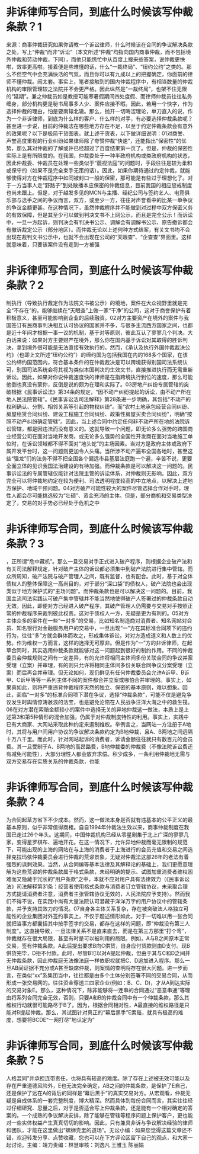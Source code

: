 # 非诉律师写合同，到底什么时候该写仲裁条款？1

来源：商事仲裁研究如果你请教一个诉讼律师，什么时候该在合同的争议解决条款之处，写上“仲裁”而非“诉讼”（本文所述“仲裁”均指向国内商事仲裁，而不包括境外仲裁和劳动仲裁，下同），而他只能慌忙中从百度上搜来些答案，说仲裁更快啦，效率更高啦。接着便是些难懂的话，什么“一裁终局”、“纽约公约”之类的。那么不但空气中会充满快活的气氛，而且你可以有九成以上的把握确定，你面前的律师不懂仲裁。闹太套。事实上，笔者接触到的国内仲裁程序中，有相当数量的仲裁机构的审限管理较之法院并不会更严格。因此纵然是“一裁终局”，也架不住无限的“延期”。兼之仲裁员如是教授可能寒暑假期间四处度假、而律师仲裁员往往私务缠身，部分机构更是秘书局事多人少、案件应接不暇。因此，若用一个快字，作为选择仲裁的理由，怕是要南辕北辙。那么，抛开一切晦涩理论，单刀直入的说，作为一个非诉律师，到底为什么样的客户、什么样的对手，有必要选择仲裁条款呢？甚至进一步说，目前的仲裁法在哪些地方存在不足，以至于约定仲裁条款会有意外的效果呢？以下是极简干货图表。就上述干货表，以下做详细说明：01对商誉、声誉高度重视的行业纠纷如果律师除了夸赞仲裁“快速”，还能指出“保密性”的优势，那么其对仲裁的了解或许已经超过了百度结果第一页了。但是，仲裁的保密性实际上是有所限度的。在我国，仲裁委处于一种半政府机构或类政府机构的状态，因此仲裁委、仲裁员在处理一些类似于“藐视法庭”的问题时，手段往往是较为柔和或保守的（如果不是完全束手无策的话）。因此，如果你期待通过约定仲裁，就能够使得对方在仲裁程序中如同被封口一般的保密，那可能是有些过于理想化了。对于一方当事人走“野路子”到处散播本应保密的仲裁信息，目前我国的相应惩戒制度也尚未跟上。但是，对于越发多见的MCN与主播、经纪公司与签约艺人、电竞俱乐部与选手之间的争议而言，双方，或至少一方，往往对声誉看中的比某一单争议的争议金额更甚。在这种情况下，虽然仲裁程序并不能做到对过程中双方保密义务的有效保障，但是其至少可以做到判决文书不上网公示，而且是完全公示！而诉讼中，一旦一方起诉，则判决会有判决书公示、调解会有调解书公示、原告撤诉都会有撤诉裁定公示（部分地区）。而仲裁无论以上述何种方式结案，有关文书均不会出现在裁判文书公示中，也就不会出现在公司的“天眼查”、“企查查”界面里。这样就意味着，只要该案件没有走到一方被强

# 非诉律师写合同，到底什么时候该写仲裁条款？2

制执行（导致执行裁定作为法院文书被公示）的境地，案件在大众视野里就是完全“不存在”的。能够继续在“天眼查”上做一家“干净”的公司，这对于商誉保护有着积极意义，甚至可能影响到企业的后续融资。02对方主要资产在境外的案件与我国签订有民商事判决相互认可协议的国家并不多，与很多主流西方国家之间，也都是近十年间才根据一事一议的机制，基于对等原则，彼此互认了寥寥几个判决。大白话来说：如果对方主要财产在境外，那么你在国内基于诉讼对其取得的胜诉判决，拿到境外很可能是无法直接有效执行的。然而，《承认及执行外国仲裁裁决公约》（也即上文所述“纽约公约”）的缔约国为包括我国在内的168多个国家，在该公约缔约国范围内，符合基本条件的在仲裁裁决是可以跨境获得别国司法系统认可，别国司法系统会将其视为类似本国判决的生效文书，直接推进执行而无需重新诉讼。因此，如果对你说仲裁速度快的律师是在指跨境执行到位的速度，那么可能他倒也真没有蒙你，反倒是说的颇为在理和实际了。03房地产纠纷专属管辖的突破根据《民事诉讼法》第34条的规定，“因不动产纠纷提起的诉讼，由不动产所在地人民法院管辖”。《民事诉讼法司法解释》第28条进一步明确，其包括“不动产的权利确认、分割、相邻关系等引起的物权纠纷”。而“农村土地承包经营合同纠纷、房屋租赁合同纠纷、建设工程施工合同纠纷、政策性房屋买卖合同纠纷”，明确“按照不动产纠纷确定管辖”。因此，当上述合同中约定任何非不动产所在地的法院诉讼管辖，都是因违法而没有意义的。这就导致一个问题，即无论多么强势的跨国商业经营公司在面对当地开发商，或无论多么强势的全国性开发商在面对当地施工单位时，在诉讼领域都不得不面对“地头蛇”的主场因素。当对方是政府主体或政府下属开发平台时，这一问题则更加令人头痛。当所涉不动产遍布全国各地时，甚至这些“强龙”们的法务不得不把全国各个偏远市县基层法庭跑一个遍，辛苦不说，更要全面立体的见识我国法治建设的有待加强。而仲裁条款是可以解决这一问题的。民事诉讼法的专属管辖仅能针对法院主管的诉讼体系，对仲裁则无影响。因此，双方完全可以将仲裁地约定在较为便利、司法透明程度较高的中立地点，以解决上述地方保护、地域干预问题。04对方破产可能性较大的案件尽管选择合作对手时，理性人都会尽可能挑选较为“壮硕”、资金充沛的主体。但是，部分商机和交易类型决定了，交易的对手势必已经处于危机之中

# 非诉律师写合同，到底什么时候该写仲裁条款？3

，正所谓“危中藏机”。那么一旦交易对手正式进入破产程序，则根据企业破产法和有关司法解释规定，针对破产主体的诉讼都必须集中到破产法院进行集中管辖。而众所周知，破产法院与破产管理人之间，既有监督，也有配合。此时，基于对全体债权人的整体保障这一高尚目的，对于部分“深口袋”的债权人，破产法院也会出现类似于地方保护式的“主场问题”。而仲裁条款也是可以解决这一问题的。目前，我国主流司法实践认可破产集中管辖并不能当然地使得破产人签署过的仲裁条款自动无效。因此，即便对方已经进入破产程序，其破产管理人仍需要与交易对手按照正常的仲裁程序来裁判彼此权责。这对于债权人一方，无疑是更为有利的。05对方主体众多的案件在一些“一对多”的交易，比如知名制造商对消费者、知名网站对会员、知名银行对金融服务用户的交易中，一旦出现“一”方在其标准合同项下的违约行为，往往“多”方就会群体而攻之，形成集体诉讼，对对方造成道义和人数上的优势。作为维权一方而言，这样的选择无可厚非。但是作为“一”方的非诉律师，在起草合同时，其实选用仲裁条款就能够对这一问题起到很好的制约作用。不同的仲裁委员会仲裁规则之间有一定差异，有的允许将相同主体间多份关联合同的争议并案受理（立案）并审理，有的则只允许将相同主体间多份关联合同争议分案受理（立案）而后再合并审理。但无论如何，现仍鲜见有任何仲裁委员会允许A诉甲、B诉甲、C诉甲等等一系列主体不同的案件都合并立案或哪怕合并审理的。事实上，如果真如此，则将严重违背仲裁程序天然的独立、保密的基本原则，难以想象。因此，面临“一对多”的标准合同项下潜在争议，选择“仲裁条款”，可能不仅是避免争议发生时舆情惊涛骇浪的法宝，也是避免沦陷在人民战争汪洋大海之中的救生筏。06在对方潜在索赔金额较小的案件中选择无关的异地仲裁这一做法，本质上是上述第3和第5种情形的混合加强，仍属于对仲裁制度特性的利用。事实上，实践中已有大商家、大网站采取此种约定来遏制维权。举例言之，当网站一方注册于A地时，其将与用户间用户协议的争议解决条款约定为B地仲裁，且A、B两地之间远隔十万八千里。而此时，针对网站起诉的消费者，诉请金额往往就只有数百元的会员费。其一旦受制于A、B两地的高昂路费，B地仲裁委的仲裁费（不像法院诉讼费还有减免可能性），大部分理性人都会放弃求偿。积少成多，一条利用仲裁地无需与双方交易存在实质关系的仲裁条款，也能

# 非诉律师写合同，到底什么时候该写仲裁条款？4

为合同起草方省下不少成本。然而，这一做法本身是否就有违基本的公平正义的最基本原则，似乎非常值得商榷。自自1994年仲裁法生效以来，商事仲裁制度在我国已走过26个年头。这期间，中国仲裁机构已经从零星剧集于北上广深的寥寥几家，变得星罗棋布、遍地开花。在这一情况下，允许异地仲裁而毫无限制的规范下，可能出现的上海的网站在与上海的消费者于上海进行的会员充值和交易之间选择克拉玛依仲裁委员会进行仲裁的荒谬景象，无疑对仲裁法这部26年的老法有着强烈的讽刺效果。当然，从合同编等基本法律及其解释论的基础上，我们更愿意理解为这些荒谬的仲裁条款属于格式条款，未经明确的提示、试图加重消费者维权困难而又隐藏于冗长的“用户条款”之中，本就不应对用户具有法律效力（《民事诉讼法》司法解释第31条：经营者使用格式条款与消费者订立管辖协议，未采取合理方式提请消费者注意，消费者主张管辖协议无效的，人民法院应予支持）。然而我们不得不说，在实践中尚有大量法院认可潜藏于洋洋万字的用户协议中的管辖条款，并予支持其效力的情况。07自身各主体关系复杂，存在被突破法人格独立可能性的企业集团对外签约事实上，不仅于题述情形如此，对于一切难以用一张合同就把当事方都囊括其中按手签字的交易，都存在这样的问题，即“仲裁没有第三人制度”。这直接导致，一旦法律关系不是直来直去，而是在第三方那里“打个弯”，仲裁就存在很大局限，甚至有时是可以被利用的局限。例如，A与B之间原本正常交易，签有仲裁条款。A此后提出要求B向C供货，自身应付货款则由D支付。现B供货完毕，D拒不付款。此时，尽管B可以对A提起仲裁，但由于其与C和D之间并无仲裁条款，因此仲裁庭无法像法庭一样依职权就把C、D追加进入程序。那么一旦AB间证据不充分或A甚至缺席仲裁，则案情的查明将存在很大问题。进一步而言，在类似“xx”系集团当中，往往都是由多个主体分别签署不同的交易合同，从而形成一张交易网的。往往资金穿透三四家企业(例如：B、C、D)，才从A到达实际的交易对象E。那么，这种情况下，除非能够将一连串的合同通过“恶意串通”等理由将系列合同完全无效，否则，只要A和B的仲裁合同中有一个仲裁条款，那么其维权行动就很可能路尽于B了。因为，根据合同相对性，A最直接的维权路径是只能对B提起仲裁。那么，其试图针对真正的“幕后黑手”E索赔，就具有极高的难度，想要将BCDE“一网打尽”地认定为“

# 非诉律师写合同，到底什么时候该写仲裁条款？5

人格混同”并承担连带责任，也将具有较高的难度。除了存在上述被无效可能以及存在严重道德风险外，E也无法完全确定，AB之间的仲裁条款，是保护了E自己，还是保护了远在A的背后的同样是“幕后黑手”的真实交易对方。从宏观看，仲裁无疑是自成体系的一套完整制度，博大精深。然而具体到每份合同而言，其实往往经过仔细研究、思量之后，对于是否适合写上仲裁条款，还是能有一个相对确定的答案的。一个成熟的争议解决安排，除了能够在管辖等程序问题上保护客户，更也能对一些实体权益产生真真切切的影响。因此，只有兼具非诉与争议解决经验的律师和团队，才能在这里做出“螺蛳壳里的道场”。无讼小编：如果您觉得这篇文章还不错，欢迎转发分享、点赞收藏，您也可以在下方评论区留下自己的观点，和大家一起讨论。主编：靖力责编：林慧审核：刘逸凡 王雅玉 陈丽娟

